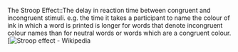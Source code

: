 The Stroop Effect::The delay in reaction time between congruent and incongruent stimuli. e.g. the time it takes a participant to name the colour of ink in which a word is printed is longer for words that denote incongruent colour names than for neutral words or words which are a congruent colour. [![Stroop effect - Wikipedia](https://upload.wikimedia.org/wikipedia/commons/b/b8/Stroop_comparison.png)